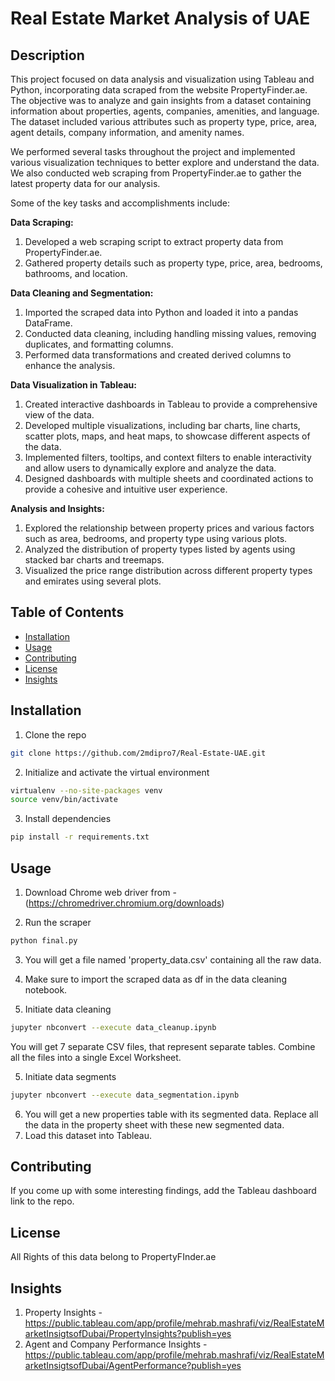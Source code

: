 # Real Estate Market Analysis of UAE

## Description

This project focused on data analysis and visualization using Tableau and Python, incorporating data scraped from the website PropertyFinder.ae. The objective was to analyze and gain insights from a dataset containing information about properties, agents, companies, amenities, and language. The dataset included various attributes such as property type, price, area, agent details, company information, and amenity names.

We performed several tasks throughout the project and implemented various visualization techniques to better explore and understand the data. We also conducted web scraping from PropertyFinder.ae to gather the latest property data for our analysis.

Some of the key tasks and accomplishments include:

**Data Scraping:**

  1. Developed a web scraping script to extract property data from PropertyFinder.ae.
  2. Gathered property details such as property type, price, area, bedrooms, bathrooms, and location.

**Data Cleaning and Segmentation:**

  1. Imported the scraped data into Python and loaded it into a pandas DataFrame.
  2. Conducted data cleaning, including handling missing values, removing duplicates, and formatting columns.
  3. Performed data transformations and created derived columns to enhance the analysis.
  
**Data Visualization in Tableau:**

  1. Created interactive dashboards in Tableau to provide a comprehensive view of the data.
  2. Developed multiple visualizations, including bar charts, line charts, scatter plots, maps, and heat maps, to showcase different aspects of the data.
  3. Implemented filters, tooltips, and context filters to enable interactivity and allow users to dynamically explore and analyze the data.
  4. Designed dashboards with multiple sheets and coordinated actions to provide a cohesive and intuitive user experience.

**Analysis and Insights:**

  1. Explored the relationship between property prices and various factors such as area, bedrooms, and property type using various plots.
  2. Analyzed the distribution of property types listed by agents using stacked bar charts and treemaps.
  3. Visualized the price range distribution across different property types and emirates using several plots.


## Table of Contents

- [Installation](#installation)
- [Usage](#usage)
- [Contributing](#contributing)
- [License](#license)
- [Insights](#insights)

## Installation

1. Clone the repo
```bash
git clone https://github.com/2mdipro7/Real-Estate-UAE.git
```
2. Initialize and activate the virtual environment
```bash
virtualenv --no-site-packages venv
source venv/bin/activate
```
3. Install dependencies
```bash
pip install -r requirements.txt
```

## Usage

1. Download Chrome web driver from - (https://chromedriver.chromium.org/downloads)

2. Run the scraper
```bash
python final.py
```
3. You will get a file named 'property_data.csv' containing all the raw data.
4. Make sure to import the scraped data as df in the data cleaning notebook.

5. Initiate data cleaning
```bash
jupyter nbconvert --execute data_cleanup.ipynb
```
You will get 7 separate CSV files, that represent separate tables.
Combine all the files into a single Excel Worksheet.

5. Initiate data segments
```bash
jupyter nbconvert --execute data_segmentation.ipynb
```
6. You will get a new properties table with its segmented data. Replace all the data in the property sheet with these new segmented data.
7. Load this dataset into Tableau.

## Contributing

If you come up with some interesting findings, add the Tableau dashboard link to the repo.

## License

All Rights of this data belong to PropertyFInder.ae

## Insights
1. Property Insights - https://public.tableau.com/app/profile/mehrab.mashrafi/viz/RealEstateMarketInsigtsofDubai/PropertyInsights?publish=yes
2. Agent and Company Performance Insights - https://public.tableau.com/app/profile/mehrab.mashrafi/viz/RealEstateMarketInsigtsofDubai/AgentPerformance?publish=yes

